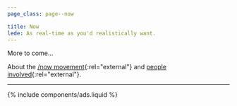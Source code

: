```yaml
---
page_class: page--now

title: Now
lede: As real-time as you'd realistically want.
---
```


More to come…

About the [/now movement](https://sivers.org/nowff){:rel="external"} and [people involved](https://nownownow.com/){:rel="external"}.

--------

{% include components/ads.liquid %}
